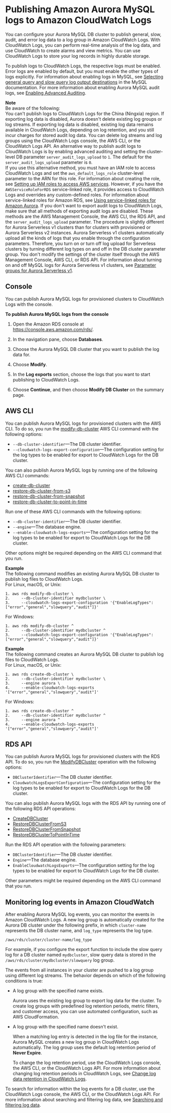 # Publishing Amazon Aurora MySQL logs to Amazon CloudWatch Logs<a name="AuroraMySQL.Integrating.CloudWatch"></a>

You can configure your Aurora MySQL DB cluster to publish general, slow, audit, and error log data to a log group in Amazon CloudWatch Logs\. With CloudWatch Logs, you can perform real\-time analysis of the log data, and use CloudWatch to create alarms and view metrics\. You can use CloudWatch Logs to store your log records in highly durable storage\.

To publish logs to CloudWatch Logs, the respective logs must be enabled\. Error logs are enabled by default, but you must enable the other types of logs explicitly\. For information about enabling logs in MySQL, see [Selecting general query and slow query log output destinations](https://dev.mysql.com/doc/refman/8.0/en/log-destinations.html) in the MySQL documentation\. For more information about enabling Aurora MySQL audit logs, see [Enabling Advanced Auditing](AuroraMySQL.Auditing.md#AuroraMySQL.Auditing.Enable)\. 

**Note**  
Be aware of the following:  
You can't publish logs to CloudWatch Logs for the China \(Ningxia\) region\.
If exporting log data is disabled, Aurora doesn't delete existing log groups or log streams\. If exporting log data is disabled, existing log data remains available in CloudWatch Logs, depending on log retention, and you still incur charges for stored audit log data\. You can delete log streams and log groups using the CloudWatch Logs console, the AWS CLI, or the CloudWatch Logs API\.
An alternative way to publish audit logs to CloudWatch Logs is by enabling advanced auditing and setting the cluster\-level DB parameter `server_audit_logs_upload` to `1`\. The default for the `server_audit_logs_upload` parameter is `0`\.  
If you use this alternative method, you must have an IAM role to access CloudWatch Logs and set the `aws_default_logs_role` cluster\-level parameter to the ARN for this role\. For information about creating the role, see [Setting up IAM roles to access AWS services](AuroraMySQL.Integrating.Authorizing.IAM.md)\. However, if you have the `AWSServiceRoleForRDS` service\-linked role, it provides access to CloudWatch Logs and overrides any custom\-defined roles\. For information about service\-linked roles for Amazon RDS, see [Using service\-linked roles for Amazon Aurora](UsingWithRDS.IAM.ServiceLinkedRoles.md)\. 
If you don't want to export audit logs to CloudWatch Logs, make sure that all methods of exporting audit logs are disabled\. These methods are the AWS Management Console, the AWS CLI, the RDS API, and the `server_audit_logs_upload` parameter\.
 The procedure is slightly different for Aurora Serverless v1 clusters than for clusters with provisioned or Aurora Serverless v2 instances\. Aurora Serverless v1 clusters automatically upload all the kinds of logs that you enable through the configuration parameters\. Therefore, you turn on or turn off log upload for Serverless clusters by turning different log types on and off in the DB cluster parameter group\. You don't modify the settings of the cluster itself through the AWS Management Console, AWS CLI, or RDS API\. For information about turning on and off MySQL logs for Aurora Serverless v1 clusters,  see [Parameter groups for Aurora Serverless v1](aurora-serverless-v1.how-it-works.md#aurora-serverless.parameter-groups)\. 

## Console<a name="AuroraMySQL.Integrating.CloudWatch.Console"></a>

You can publish Aurora MySQL logs for provisioned clusters to CloudWatch Logs with the console\.

**To publish Aurora MySQL logs from the console**

1. Open the Amazon RDS console at [https://console\.aws\.amazon\.com/rds/](https://console.aws.amazon.com/rds/)\.

1. In the navigation pane, choose **Databases**\.

1. Choose the Aurora MySQL DB cluster that you want to publish the log data for\.

1. Choose **Modify**\.

1. In the **Log exports** section, choose the logs that you want to start publishing to CloudWatch Logs\.

1. Choose **Continue**, and then choose **Modify DB Cluster** on the summary page\.

## AWS CLI<a name="AuroraMySQL.Integrating.CloudWatch.CLI"></a>

You can publish Aurora MySQL logs for provisioned clusters with the AWS CLI\. To do so, you run the [modify\-db\-cluster](https://docs.aws.amazon.com/cli/latest/reference/rds/modify-db-cluster.html) AWS CLI command with the following options: 
+ `--db-cluster-identifier`—The DB cluster identifier\.
+ `--cloudwatch-logs-export-configuration`—The configuration setting for the log types to be enabled for export to CloudWatch Logs for the DB cluster\.

You can also publish Aurora MySQL logs by running one of the following AWS CLI commands: 
+ [create\-db\-cluster](https://docs.aws.amazon.com/cli/latest/reference/rds/create-db-cluster.html)
+ [restore\-db\-cluster\-from\-s3](https://docs.aws.amazon.com/cli/latest/reference/rds/restore-db-cluster-from-s3.html)
+ [restore\-db\-cluster\-from\-snapshot](https://docs.aws.amazon.com/cli/latest/reference/rds/restore-db-cluster-from-snapshot.html)
+ [restore\-db\-cluster\-to\-point\-in\-time](https://docs.aws.amazon.com/cli/latest/reference/rds/restore-db-cluster-to-point-in-time.html)

Run one of these AWS CLI commands with the following options:
+ `--db-cluster-identifier`—The DB cluster identifier\.
+ `--engine`—The database engine\.
+ `--enable-cloudwatch-logs-exports`—The configuration setting for the log types to be enabled for export to CloudWatch Logs for the DB cluster\.

Other options might be required depending on the AWS CLI command that you run\.

**Example**  
The following command modifies an existing Aurora MySQL DB cluster to publish log files to CloudWatch Logs\.  
For Linux, macOS, or Unix:  

```
1. aws rds modify-db-cluster \
2.     --db-cluster-identifier mydbcluster \
3.     --cloudwatch-logs-export-configuration '{"EnableLogTypes":["error","general","slowquery","audit"]}'
```
For Windows:  

```
1. aws rds modify-db-cluster ^
2.     --db-cluster-identifier mydbcluster ^
3.     --cloudwatch-logs-export-configuration '{"EnableLogTypes":["error","general","slowquery","audit"]}'
```

**Example**  
The following command creates an Aurora MySQL DB cluster to publish log files to CloudWatch Logs\.  
For Linux, macOS, or Unix:  

```
1. aws rds create-db-cluster \
2.     --db-cluster-identifier mydbcluster \
3.     --engine aurora \
4.     --enable-cloudwatch-logs-exports '["error","general","slowquery","audit"]'
```
For Windows:  

```
1. aws rds create-db-cluster ^
2.     --db-cluster-identifier mydbcluster ^
3.     --engine aurora ^
4.     --enable-cloudwatch-logs-exports '["error","general","slowquery","audit"]'
```

## RDS API<a name="AuroraMySQL.Integrating.CloudWatch.API"></a>

You can publish Aurora MySQL logs for provisioned clusters with the RDS API\. To do so, you run the [ModifyDBCluster](https://docs.aws.amazon.com/AmazonRDS/latest/APIReference/API_ModifyDBCluster.html) operation with the following options: 
+ `DBClusterIdentifier`—The DB cluster identifier\.
+ `CloudwatchLogsExportConfiguration`—The configuration setting for the log types to be enabled for export to CloudWatch Logs for the DB cluster\.

You can also publish Aurora MySQL logs with the RDS API by running one of the following RDS API operations: 
+ [CreateDBCluster](https://docs.aws.amazon.com/AmazonRDS/latest/APIReference/API_CreateDBCluster.html)
+ [RestoreDBClusterFromS3](https://docs.aws.amazon.com/AmazonRDS/latest/APIReference/API_RestoreDBClusterFromS3.html)
+ [RestoreDBClusterFromSnapshot](https://docs.aws.amazon.com/AmazonRDS/latest/APIReference/API_RestoreDBClusterFromSnapshot.html)
+ [RestoreDBClusterToPointInTime](https://docs.aws.amazon.com/AmazonRDS/latest/APIReference/API_RestoreDBClusterToPointInTime.html)

Run the RDS API operation with the following parameters: 
+ `DBClusterIdentifier`—The DB cluster identifier\.
+ `Engine`—The database engine\.
+ `EnableCloudwatchLogsExports`—The configuration setting for the log types to be enabled for export to CloudWatch Logs for the DB cluster\.

Other parameters might be required depending on the AWS CLI command that you run\.

## Monitoring log events in Amazon CloudWatch<a name="AuroraMySQL.Integrating.CloudWatch.Monitor"></a>

After enabling Aurora MySQL log events, you can monitor the events in Amazon CloudWatch Logs\. A new log group is automatically created for the Aurora DB cluster under the following prefix, in which `cluster-name` represents the DB cluster name, and `log_type` represents the log type\.

```
/aws/rds/cluster/cluster-name/log_type
```

For example, if you configure the export function to include the slow query log for a DB cluster named `mydbcluster`, slow query data is stored in the `/aws/rds/cluster/mydbcluster/slowquery` log group\.

The events from all instances in your cluster are pushed to a log group using different log streams\. The behavior depends on which of the following conditions is true:
+ A log group with the specified name exists\.

  Aurora uses the existing log group to export log data for the cluster\. To create log groups with predefined log retention periods, metric filters, and customer access, you can use automated configuration, such as AWS CloudFormation\.
+ A log group with the specified name doesn't exist\.

  When a matching log entry is detected in the log file for the instance, Aurora MySQL creates a new log group in CloudWatch Logs automatically\. The log group uses the default log retention period of **Never Expire**\.

  To change the log retention period, use the CloudWatch Logs console, the AWS CLI, or the CloudWatch Logs API\. For more information about changing log retention periods in CloudWatch Logs, see [Change log data retention in CloudWatch Logs](https://docs.aws.amazon.com/AmazonCloudWatch/latest/logs/SettingLogRetention.html)\.

To search for information within the log events for a DB cluster, use the CloudWatch Logs console, the AWS CLI, or the CloudWatch Logs API\. For more information about searching and filtering log data, see [Searching and filtering log data](https://docs.aws.amazon.com/AmazonCloudWatch/latest/logs/MonitoringLogData.html)\.